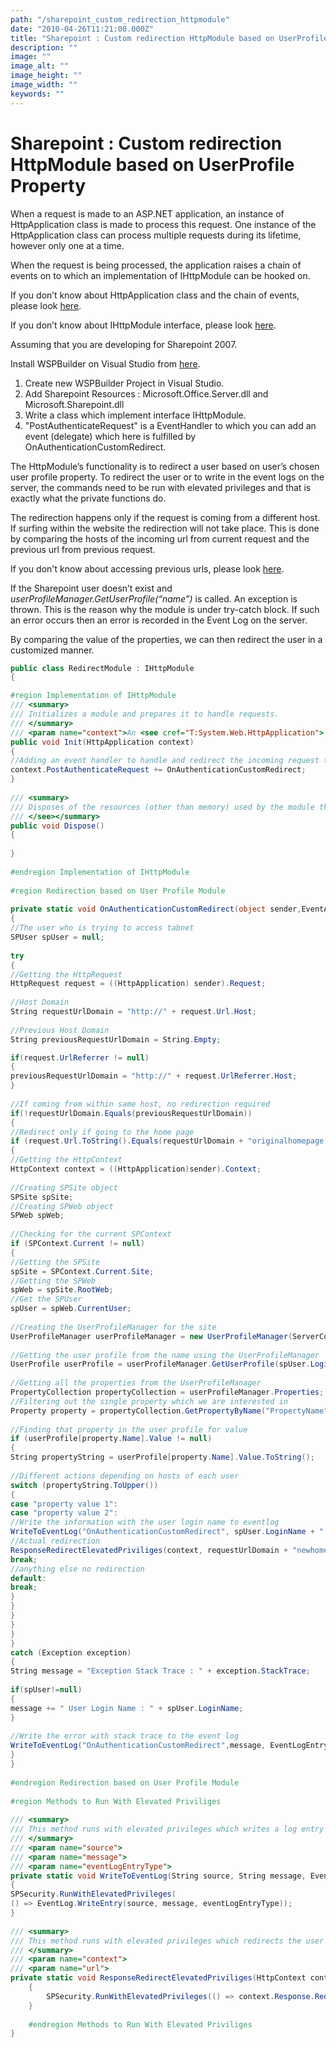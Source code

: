 ```yaml
---
path: "/sharepoint_custom_redirection_httpmodule"
date: "2010-04-26T11:21:00.000Z"
title: "Sharepoint : Custom redirection HttpModule based on UserProfile Property"
description: ""
image: ""
image_alt: ""
image_height: ""
image_width: ""
keywords: ""
---
```


# Sharepoint : Custom redirection HttpModule based on UserProfile Property

When a request is made to an ASP.NET application, an instance of HttpApplication class is made to process this request. One instance of the HttpApplication class can process multiple requests during its lifetime, however only one at a time.

When the request is being processed, the application raises a chain of events on to which an implementation of IHttpModule can be hooked on.

If you don’t know about HttpApplication class and the chain of events, please look [here](http://msdn.microsoft.com/en-us/library/system.web.httpapplication.aspx).

If you don’t know about IHttpModule interface, please look [here](http://msdn.microsoft.com/en-us/library/system.web.ihttpmodule.aspx).

Assuming that you are developing for Sharepoint 2007.

Install WSPBuilder on Visual Studio from [here](http://wspbuilder.codeplex.com/).

1. Create new WSPBuilder Project in Visual Studio.
2. Add Sharepoint Resources : Microsoft.Office.Server.dll and Microsoft.Sharepoint.dll
3. Write a class which implement interface IHttpModule. 
4. "PostAuthenticateRequest" is a EventHandler to which you can add an event (delegate) which here is fulfilled by OnAuthenticationCustomRedirect.

The HttpModule’s functionality is to redirect a user based on user’s chosen user profile property. To redirect the user or to write in the event logs on the server, the commands need to be run with elevated privileges and that is exactly what the private functions do.

The redirection happens only if the request is coming from a different host. If surfing within the website the redirection will not take place. This is done by comparing the hosts of the incoming url from current request and the previous url from previous request.

If you don't know about accessing previous urls, please look [here](http://msdn.microsoft.com/en-us/library/system.web.httprequest.urlreferrer.aspx).

If the Sharepoint user doesn’t exist and <i>userProfileManager.GetUserProfile(“name”)</i> is called. An exception is thrown. This is the reason why the module is under try-catch block. If such an error occurs then an error is recorded in the Event Log on the server.

By comparing the value of the properties, we can then redirect the user in a customized manner.

```cs
public class RedirectModule : IHttpModule
{

#region Implementation of IHttpModule
/// <summary>
/// Initializes a module and prepares it to handle requests.
/// </summary>
/// <param name="context">An <see cref="T:System.Web.HttpApplication"> that provides access to the methods, properties, and events common to all application objects within an ASP.NET application 
public void Init(HttpApplication context)
{
//Adding an event handler to handle and redirect the incoming request to corresponding address
context.PostAuthenticateRequest += OnAuthenticationCustomRedirect;
}
 
/// <summary>
/// Disposes of the resources (other than memory) used by the module that implements <see cref="T:System.Web.IHttpModule">.
/// </see></summary>
public void Dispose()
{
 
}
 
#endregion Implementation of IHttpModule
 
#region Redirection based on User Profile Module
 
private static void OnAuthenticationCustomRedirect(object sender,EventArgs eventArgs)
{
//The user who is trying to access tabnet
SPUser spUser = null;
 
try
{
//Getting the HttpRequest
HttpRequest request = ((HttpApplication) sender).Request;
 
//Host Domain
String requestUrlDomain = "http://" + request.Url.Host;
 
//Previous Host Domain
String previousRequestUrlDomain = String.Empty;

if(request.UrlReferrer != null)
{
previousRequestUrlDomain = "http://" + request.UrlReferrer.Host;
}
 
//If coming from within same host, no redirection required
if(!requestUrlDomain.Equals(previousRequestUrlDomain))
{
//Redirect only if going to the home page
if (request.Url.ToString().Equals(requestUrlDomain + "originalhomepage.aspx"))
{
//Getting the HttpContext
HttpContext context = ((HttpApplication)sender).Context;
 
//Creating SPSite object
SPSite spSite;
//Creating SPWeb object
SPWeb spWeb;
 
//Checking for the current SPContext
if (SPContext.Current != null)
{
//Getting the SPSite
spSite = SPContext.Current.Site;
//Getting the SPWeb
spWeb = spSite.RootWeb;
//Get the SPUser
spUser = spWeb.CurrentUser;
 
//Creating the UserProfileManager for the site
UserProfileManager userProfileManager = new UserProfileManager(ServerContext.GetContext(spSite));
 
//Getting the user profile from the name using the UserProfileManager
UserProfile userProfile = userProfileManager.GetUserProfile(spUser.LoginName);
 
//Getting all the properties from the UserProfileManager
PropertyCollection propertyCollection = userProfileManager.Properties;
//Filtering out the single property which we are interested in
Property property = propertyCollection.GetPropertyByName("PropertyName");
 
//Finding that property in the user profile for value
if (userProfile[property.Name].Value != null)
{
String propertyString = userProfile[property.Name].Value.ToString();
 
//Different actions depending on hosts of each user
switch (propertyString.ToUpper())
{
case "property value 1":
case "property value 2":
//Write the information with the user login name to eventlog
WriteToEventLog("OnAuthenticationCustomRedirect", spUser.LoginName + " has been redirected",EventLogEntryType.Information);
//Actual redirection
ResponseRedirectElevatedPriviliges(context, requestUrlDomain + "newhomepage.aspx");
break;
//anything else no redirection
default:
break;
}
}
}
}
}
}
catch (Exception exception)
{
String message = "Exception Stack Trace : " + exception.StackTrace;
 
if(spUser!=null)
{
message += " User Login Name : " + spUser.LoginName;
}
 
//Write the error with stack trace to the event log
WriteToEventLog("OnAuthenticationCustomRedirect",message, EventLogEntryType.Error);
}
}
 
#endregion Redirection based on User Profile Module
 
#region Methods to Run With Elevated Priviliges
 
/// <summary>
/// This method runs with elevated privileges which writes a log entry to eventlog
/// </summary>
/// <param name="source">
/// <param name="message">
/// <param name="eventLogEntryType">
private static void WriteToEventLog(String source, String message, EventLogEntryType eventLogEntryType)
{
SPSecurity.RunWithElevatedPrivileges(
() => EventLog.WriteEntry(source, message, eventLogEntryType));
}
 
/// <summary>
/// This method runs with elevated privileges which redirects the user to the new URL via the response.
/// </summary>
/// <param name="context">
/// <param name="url">    
private static void ResponseRedirectElevatedPriviliges(HttpContext context,String url)
    {
        SPSecurity.RunWithElevatedPrivileges(() => context.Response.Redirect(url, false));
    }
 
    #endregion Methods to Run With Elevated Priviliges
}
```